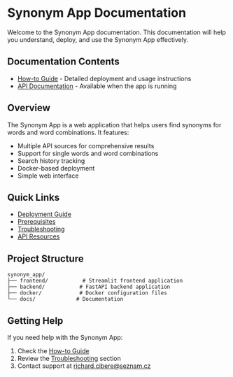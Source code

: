 # Synonym App Documentation

Welcome to the Synonym App documentation. This documentation will help you understand, deploy, and use the Synonym App effectively.

## Documentation Contents

- [How-to Guide](how-to-guide.md) - Detailed deployment and usage instructions
- [API Documentation](http://localhost:8000/docs) - Available when the app is running

## Overview

The Synonym App is a web application that helps users find synonyms for words and word combinations. It features:

- Multiple API sources for comprehensive results
- Support for single words and word combinations
- Search history tracking
- Docker-based deployment
- Simple web interface

## Quick Links

- [Deployment Guide](how-to-guide.md#procedure)
- [Prerequisites](how-to-guide.md#prerequisites)
- [Troubleshooting](how-to-guide.md#troubleshooting)
- [API Resources](how-to-guide.md#related-resources)

## Project Structure

```
synonym_app/
├── frontend/           # Streamlit frontend application
├── backend/           # FastAPI backend application
├── docker/            # Docker configuration files
└── docs/             # Documentation
```

## Getting Help

If you need help with the Synonym App:
1. Check the [How-to Guide](how-to-guide.md)
2. Review the [Troubleshooting](how-to-guide.md#troubleshooting) section
3. Contact support at richard.cibere@seznam.cz